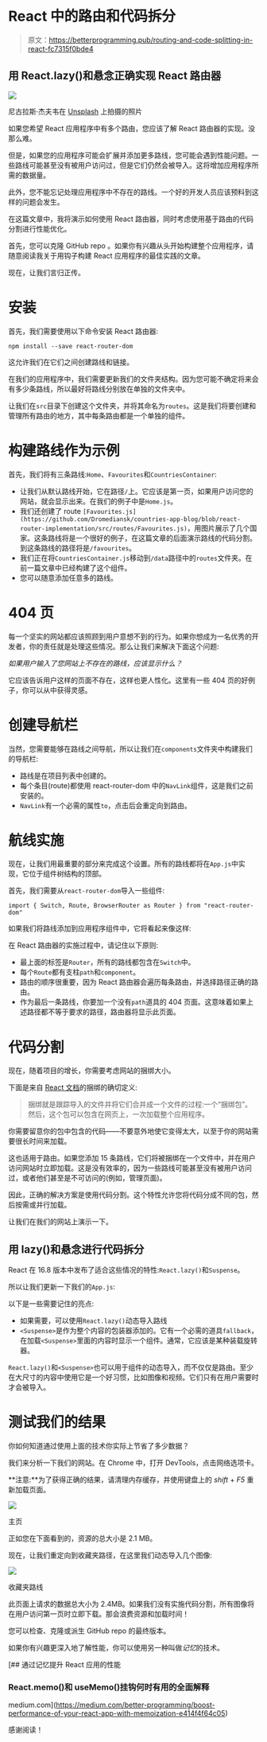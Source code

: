 # React 中的路由和代码拆分

> 原文：<https://betterprogramming.pub/routing-and-code-splitting-in-react-fc7315f0bde4>

## 用 React.lazy()和悬念正确实现 React 路由器

![](img/7b0e7a880344264a8f9dce5cfa4539fe.png)

尼古拉斯·杰夫韦在 [Unsplash](https://unsplash.com?utm_source=medium&utm_medium=referral) 上拍摄的照片

如果您希望 React 应用程序中有多个路由，您应该了解 React 路由器的实现。没那么难。

但是，如果您的应用程序可能会扩展并添加更多路线，您可能会遇到性能问题。一些路线可能甚至没有被用户访问过，但是它们仍然会被导入。这将增加应用程序所需的数据量。

此外，您不能忘记处理应用程序中不存在的路线。一个好的开发人员应该预料到这样的问题会发生。

在这篇文章中，我将演示如何使用 React 路由器，同时考虑使用基于路由的代码分割进行性能优化。

首先，您可以克隆 GitHub repo 。如果你有兴趣从头开始构建整个应用程序，请随意阅读我关于用钩子构建 React 应用程序的最佳实践的文章。

现在，让我们言归正传。

# 安装

首先，我们需要使用以下命令安装 React 路由器:

```
npm install --save react-router-dom
```

这允许我们在它们之间创建路线和链接。

在我们的应用程序中，我们需要更新我们的文件夹结构。因为您可能不确定将来会有多少条路线，所以最好将路线分别放在单独的文件夹中。

让我们在`src`目录下创建这个文件夹，并将其命名为`routes`。这是我们将要创建和管理所有路由的地方，其中每条路由都是一个单独的组件。

# 构建路线作为示例

首先，我们将有三条路线:`Home`、`Favourites`和`CountriesContainer`:

*   让我们从默认路线开始，它在路径`/`上。它应该是第一页，如果用户访问您的网站，就会显示出来。在我们的例子中是`Home.js`。
*   我们还创建了 route `[Favourites.js](https://github.com/Dromediansk/countries-app-blog/blob/react-router-implementation/src/routes/Favourites.js)`，用图片展示了几个国家。这条路线将是一个很好的例子，在这篇文章的后面演示路线的代码分割。到这条路线的路径将是`/favourites`。
*   我们正在将`CountriesContainer.js`移动到`/data`路径中的`routes`文件夹。在前一篇文章中已经构建了这个组件。
*   您可以随意添加任意多的路线。

# 404 页

每一个坚实的网站都应该照顾到用户意想不到的行为。如果你想成为一名优秀的开发者，你的责任就是处理这些情况。那么让我们来解决下面这个问题:

*如果用户输入了您网站上不存在的路线，应该显示什么？*

它应该告诉用户这样的页面不存在，这样也更人性化。这里有一些 404 页的好例子，你可以从中获得灵感。

# 创建导航栏

当然，您需要能够在路线之间导航，所以让我们在`components`文件夹中构建我们的导航栏:

*   路线是在项目列表中创建的。
*   每个条目(route)都使用 react-router-dom 中的`NavLink`组件，这是我们之前安装的。
*   `NavLink`有一个必需的属性`to`，点击后会重定向到路由。

# **航线实施**

现在，让我们用最重要的部分来完成这个设置。所有的路线都将在`App.js`中实现，它位于组件树结构的顶部。

首先，我们需要从`react-router-dom`导入一些组件:

```
import { Switch, Route, BrowserRouter as Router } from "react-router-dom"
```

如果我们将路线添加到应用程序组件中，它将看起来像这样:

在 React 路由器的实施过程中，请记住以下原则:

*   最上面的标签是`Router`，所有的路线都包含在`Switch`中。
*   每个`Route`都有支柱`path`和`component`。
*   路由的顺序很重要，因为 React 路由器会遍历每条路由，并选择路径正确的路由。
*   作为最后一条路线，你要加一个没有`path`道具的 404 页面。这意味着如果上述路径都不等于要求的路径，路由器将显示此页面。

# 代码分割

现在，随着项目的增长，你需要考虑网站的捆绑大小。

下面是来自 [React 文档](https://reactjs.org/docs/code-splitting.html)的捆绑的确切定义:

> 捆绑就是跟踪导入的文件并将它们合并成一个文件的过程:一个“捆绑包”。然后，这个包可以包含在网页上，一次加载整个应用程序。

你需要留意你的包中包含的代码——不要意外地使它变得太大，以至于你的网站需要很长时间来加载。

这也适用于路由。如果您添加 15 条路线，它们将被捆绑在一个文件中，并在用户访问网站时立即加载。这是没有效率的，因为一些路线可能甚至没有被用户访问过，或者他们甚至是不可访问的(例如，管理页面)。

因此，正确的解决方案是使用代码分割。这个特性允许您将代码分成不同的包，然后按需或并行加载。

让我们在我们的网站上演示一下。

## 用 lazy()和悬念进行代码拆分

React 在 16.8 版本中发布了适合这些情况的特性:`React.lazy()`和`Suspense`。

所以让我们更新一下我们的`App.js`:

以下是一些需要记住的亮点:

*   如果需要，可以使用`React.lazy()`动态导入路线
*   `<Suspense>`是作为整个内容的包装器添加的。它有一个必需的道具`fallback`，在加载`<Suspense>`里面的内容时显示一个组件。通常，它应该是某种装载旋转器。

`React.lazy()`和`<Suspense>`也可以用于组件的动态导入，而不仅仅是路由。至少在大尺寸的内容中使用它是一个好习惯，比如图像和视频。它们只有在用户需要时才会被导入。

# 测试我们的结果

你如何知道通过使用上面的技术你实际上节省了多少数据？

我们来分析一下我们的网站。在 Chrome 中，打开 DevTools，点击网络选项卡。

**注意:**为了获得正确的结果，请清理内存缓存，并使用键盘上的 *shift* + *F5* 重新加载页面。

![](img/c9b79b4bb10040940a00e8bfa472a924.png)

主页

正如您在下面看到的，资源的总大小是 2.1 MB。

现在，让我们重定向到收藏夹路径，在这里我们动态导入几个图像:

![](img/e0fff15b52a48f6917ed9ed6cca14b8c.png)

收藏夹路线

此页面上请求的数据总大小为 2.4MB。如果我们没有实施代码分割，所有图像将在用户访问第一页时立即下载。那会浪费资源和加载时间！

您可以检查、克隆或派生 GitHub repo 的最终版本。

如果你有兴趣更深入地了解性能，你可以使用另一种叫做*记忆*的技术。

[](https://medium.com/better-programming/boost-performance-of-your-react-app-with-memoization-e414f4f64c05) [## 通过记忆提升 React 应用的性能

### React.memo()和 useMemo()挂钩何时有用的全面解释

medium.com](https://medium.com/better-programming/boost-performance-of-your-react-app-with-memoization-e414f4f64c05) 

感谢阅读！